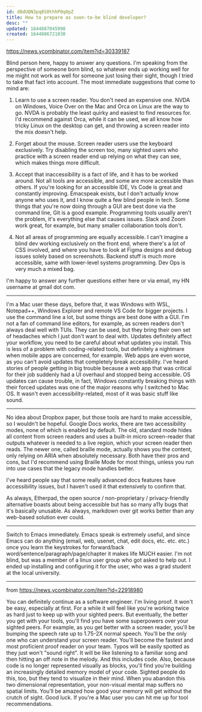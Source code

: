 ```yaml
---
id: d8dUQN3pq8S0thhP0q0pZ
title: How to prepare as soon-to-be blind developer?
desc: ""
updated: 1644887045998
created: 1644886721030
---
```


https://news.ycombinator.com/item?id=30339187

Blind person here, happy to answer any questions. I'm speaking from the perspective of someone born blind, so whatever ends up working well for me might not work as well for someone just losing their sight, though I tried to take that fact into account.
The most immediate suggestions that come to mind are:

1. Learn to use a screen reader. You don't need an expensive one. NVDA on Windows, Voice Over on the Mac and Orca on Linux are the way to go. NVDA is probably the least quirky and easiest to find resources for. I'd recommend against Orca, while it can be used, we all know how tricky Linux on the desktop can get, and throwing a screen reader into the mix doesn't help.

2. Forget about the mouse. Screen reader users use the keyboard exclusively. Try disabling the screen too, many sighted users who practice with a screen reader end up relying on what they can see, which makes things more difficult.

3. Accept that inaccessibility is a fact of life, and it has to be worked around. Not all tools are accessible, and some are more accessible than others. If you're looking for an accessible IDE, Vs Code is great and constantly improving. Emacspeak exists, but I don't actually know anyone who uses it, and I know quite a few blind people in tech. Some things that you're now doing through a GUI are best done via the command line, Git is a good example. Programming tools usually aren't the problem, it's everything else that causes issues. Slack and Zoom work great, for example, but many smaller collaboration tools don't.

4. Not all areas of programming are equally accessible. I can't imagine a blind dev working exclusively on the front end, where there's a lot of CSS involved, and where you have to look at Figma designs and debug issues solely based on screenshots. Backend stuff is much more accessible, same with lower-level systems programming. Dev Ops is very much a mixed bag.

I'm happy to answer any further questions either here or via email, my HN username at gmail dot com.

---

I'm a Mac user these days, before that, it was Windows with WSL, Notepad++, Windows Explorer and remote VS Code for bigger projects. I use the command line a lot, but some things are best done with a GUI. I'm not a fan of command line editors, for example, as screen readers don't always deal well with TUIs. They can be used, but they bring their own set of headaches which I just don't want to deal with.
Updates definitely affect your workflow, you need to be careful about what updates you install. This is less of a problem with coding-related tools, but definitely a nightmare when mobile apps are concerned, for example. Web apps are even worse, as you can't avoid updates that completely break accessibility. I've heard stories of people getting in big trouble because a web app that was critical for their job suddenly had a UI overhaul and stopped being accessible. OS updates can cause trouble, in fact, Windows constantly breaking things with their forced updates was one of the major reasons why I switched to Mac OS. It wasn't even accessibility-related, most of it was basic stuff like sound.

---

No idea about Dropbox paper, but those tools are hard to make accessible, so I wouldn't be hopeful.
Google Docs works, there are two accessibility modes, none of which is enabled by default. The old, standard mode hides all content from screen readers and uses a built-in micro screen-reader that outputs whatever is needed to a live region, which your screen reader then reads. The newer one, called braille mode, actually shows you the content, only relying on ARIA when absolutely necessary. Both have their pros and cons, but I'd recommend using Braille Mode for most things, unless you run into use cases that the legacy mode handles better.

I've heard people say that some really advanced docs features have accessibility issues, but I haven't used it that extensively to confirm that.

As always, Etherpad, the open source / non-proprietary / privacy-friendly alternative boasts about being accessible but has so many a11y bugs that it's basically unusable. As always, markdown over git works better than any web-based solution ever could.

---

Switch to Emacs immediately. Emacs speak is extremely useful, and since Emacs can do anything (email, web, usenet, chat, edit docs, etc. etc. etc.) once you learn the keystrokes for forward/back word/sentence/paragraph/page/chapter it makes life MUCH easier. I'm not blind, but was a member of a linux user group who got asked to help out. I ended up installing and configuring it for the user, who was a grad student at the local university.

---

from https://news.ycombinator.com/item?id=22918980

You can definitely continue as a software engineer. I'm living proof. It won't be easy, especially at first. For a while it will feel like you're working twice as hard just to keep up with your sighted peers. But eventually, the better you get with your tools, you'll find you have some superpowers over your sighted peers. For example, as you get better with a screen reader, you'll be bumping the speech rate up to 1.75-2X normal speech. You'll be the only one who can understand your screen reader. You'll become the fastest and most proficient proof reader on your team. Typos will be easily spotted as they just won't "sound right". It will be like listening to a familiar song and then hitting an off note in the melody. And this includes code. Also, because code is no longer represented visually as blocks, you'll find you're building an increasingly detailed memory model of your code. Sighted people do this, too, but they tend to visualize in their mind. When you abandon this two dimensional representation, your non-visual mental map suffers no spatial limits. You'll be amazed how good your memory will get without the crutch of sight. Good luck. If you're a Mac user you can hit me up for tool recommendations.
